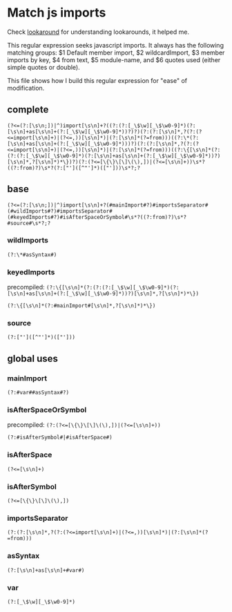 # Match js imports

Check [lookaround](https://www.regular-expressions.info/lookaround.html) for understanding lookarounds, it helped me.

This regular expression seeks javascript imports. It always has the following matching groups: $1 Default member import, $2 wildcardImport, $3 member imports by key, $4 from text, $5 module-name, and $6 quotes used (either simple quotes or double).

This file shows how I build this regular expression for "ease" of modification.

## complete

```
(?<=(?:[\s\n;])|^)import[\s\n]+?((?:(?:[_\$\w][_\$\w0-9]*)(?:[\s\n]+as[\s\n]+(?:[_\$\w][_\$\w0-9]*))?)?)(?:(?:[\s\n]*,?(?:(?<=import[\s\n]+)|(?<=,))[\s\n]*)|(?:[\s\n]*(?=from)))((?:\*(?:[\s\n]+as[\s\n]+(?:[_\$\w][_\$\w0-9]*)))?)(?:(?:[\s\n]*,?(?:(?<=import[\s\n]+)|(?<=,))[\s\n]*)|(?:[\s\n]*(?=from)))((?:\{[\s\n]*(?:(?:(?:[_\$\w][_\$\w0-9]*)(?:[\s\n]+as[\s\n]+(?:[_\$\w][_\$\w0-9]*))?)[\s\n]*,?[\s\n]*)*\})?)(?:(?<=[\{\}\[\]\(\),])|(?<=[\s\n]+))\s*?((?:from)?)\s*?(?:["']([^"']*)(["']))\s*?;?
```

## base

```
(?<=(?:[\s\n;])|^)import[\s\n]+?(#mainImport#?)#importsSeparator#(#wildImports#?)#importsSeparator#(#keyedImports#?)#isAfterSpaceOrSymbol#\s*?((?:from)?)\s*?#source#\s*?;?
```

### wildImports

```(?:\*#asSyntax#)```

### keyedImports

precompiled: ```(?:\{[\s\n]*(?:(?:(?:[_\$\w][_\$\w0-9]*)(?:[\s\n]+as[\s\n]+(?:[_\$\w][_\$\w0-9]*))?)[\s\n]*,?[\s\n]*)*\})```

```(?:\{[\s\n]*(?:#mainImport#[\s\n]*,?[\s\n]*)*\})```

### source

```(?:["']([^"']*)(["']))```

## global uses

### mainImport

```(?:#var##asSyntax#?)```

### isAfterSpaceOrSymbol

precompiled: ```(?:(?<=[\{\}\[\]\(\),])|(?<=[\s\n]+))```

```(?:#isAfterSymbol#|#isAfterSpace#)```

### isAfterSpace

```(?<=[\s\n]+)```

### isAfterSymbol

```(?<=[\{\}\[\]\(\),])```

### importsSeparator

```(?:(?:[\s\n]*,?(?:(?<=import[\s\n]+)|(?<=,))[\s\n]*)|(?:[\s\n]*(?=from)))```

### asSyntax

```(?:[\s\n]+as[\s\n]+#var#)```

### var

```(?:[_\$\w][_\$\w0-9]*)```
